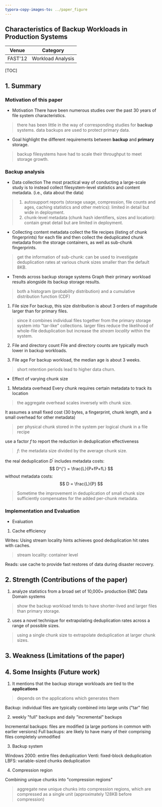 ```yaml
---
typora-copy-images-to: ../paper_figure
---
```

Characteristics of Backup Workloads in Production Systems
------------------------------------------
|           Venue            |       Category       |
| :------------------------: | :------------------: |
| FAST'12 | Workload Analysis |
[TOC]

## 1. Summary
### Motivation of this paper
- Motivation
There have been numerous studies over the past 30 years of file system characteristics.
> there has been little in the way of corresponding studies for **backup** systems.
> data backups are used to protect primary data.

- Goal
highlight the different requirements between **backup** and **primary** storage.
> backup filesystems have had to scale their throughput to meet storage growth.

### Backup analysis
- Data collection
The most practical way of conducting a large-scale study is to instead collect filesystem-level statistics and content metadata. (i.e., data about the data)
> 1. autosupport reports (storage usage, compression, file counts and ages, caching statistics and other metrics): limited  in detail but wide in deployment.
> 2. chunk-level metadata (chunk hash identifiers, sizes and location): contain great detail but are limited in deployment.


- Collecting content metadata
collect the file recipes (listing of chunk fingerprints) for each file and then collect the deduplicated chunk metadata from the storage containers, as well as sub-chunk fingerprints.
> get the information of sub-chunk: can be used to investigate deduplication rates at various chunk sizes smaller than the default 8KB.

- Trends across backup storage systems
Graph their primary workload results alongside its backup storage results.
> both a histogram (probability distribution) and a cumulative distribution function (CDF)

1. File size
For backup, this size distribution is about 3 orders of magnitude larger than for primary files.
> since it combines individual files together from the primary storage system into "tar-like" collections.
> larger files reduce the likelihood of whole-file deduplication but increase the *stream locality* within the system.

2. File and directory count
File and directory counts are typically much lower in backup workloads. 


3. File age
For backup workload, the median age is about 3 weeks.
> short retention periods lead to higher data churn.


- Effect of varying chunk size

1. Metadata overhead
Every chunk requires certain metadata to track its location
> the aggregate overhead scales inversely with chunk size.

It assumes a small fixed cost (30 bytes, a fingerprint, chunk length, and a small overhead for other metadata) 
> per physical chunk stored in the system
> per logical chunk in a file recipe

use a factor $f$ to report the reduction in deduplication effectiveness 
> $f$: the metadata size divided by the average chunk size.

the real deduplication $D^{'}$ includes metadata costs:
$$
D^{'} = \frac{L}{P+fP+fL}
$$
without metadata costs:
$$
D = \frac{L}{P}
$$
> Sometime the improvement in deduplication of small chunk size sufficiently compensates for the added per-chunk metadata.


### Implementation and Evaluation
- Evaluation
1. Cache efficiency

Writes: Using stream locality hints achieves good deduplication hit rates with caches.
> stream locality: container level


Reads: use cache to provide fast restores of data during disaster recovery.


## 2. Strength (Contributions of the paper)
1. analyze statistics from a broad set of 10,000+ production EMC Data Domain systems
> show the backup workload tends to have shorter-lived and larger files than primary storage.

2. uses a novel technique for extrapolating deduplication rates across a range of possible sizes.
> using a single chunk size to extrapolate deduplication at larger chunk sizes.

## 3. Weakness (Limitations of the paper)

## 4. Some Insights (Future work)
1. It mentions that the backup storage workloads are tied to the **applications**

> depends on the applications which generates them

Backup: individual files are typically combined into large units ("tar" file)

2. weekly "full" backups and daily "incremental" backups

Incremental backups: files are modified (a large portions in common with earlier versions)
Full backups: are likely to have many of their comprising files completely unmodified


3. Backup system

Windows 2000: entire files deduplication
Venti: fixed-block deduplication
LBFS: variable-sized chunks deduplication

4. Compression region

Combining unique chunks into "compression regions"
> aggregate new unique chunks into compression regions, which are compressed as a single unit (approximately 128KB before compression)

